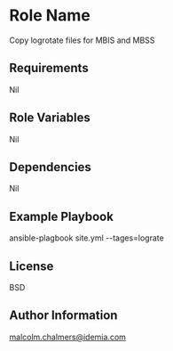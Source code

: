 Role Name
=========

Copy logrotate files for MBIS and MBSS

Requirements
------------

Nil

Role Variables
--------------

Nil

Dependencies
------------

Nil

Example Playbook
----------------

ansible-plagbook <server> site.yml --tages=lograte

License
-------

BSD

Author Information
------------------

malcolm.chalmers@idemia.com
